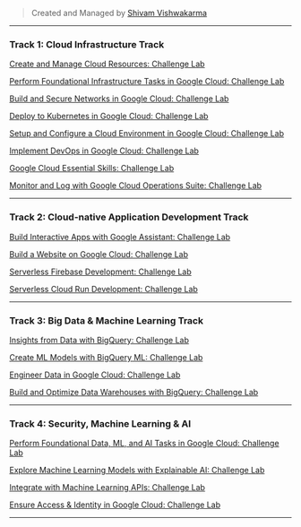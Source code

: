 
> Created and Managed by [Shivam Vishwakarma](https://www.github.com/svshiva) 

---

### Track 1: Cloud Infrastructure Track

[Create and Manage Cloud Resources: Challenge Lab](track1/CreateAndManageCloudResources.md)

[Perform Foundational Infrastructure Tasks in Google Cloud: Challenge Lab](track1/PerformFoundationalInfrastructureTasksInGoogleCloud.md)


[Build and Secure Networks in Google Cloud: Challenge Lab](track1/BuildAndSecureNetworksInGoogleCloud.md)

[Deploy to Kubernetes in Google Cloud: Challenge Lab](track1/DeployToKubernetesInGoogleCloud.md)

[Setup and Configure a Cloud Environment in Google Cloud: Challenge Lab](track1/SetupAndConfigureACloudEnvironmentInGoogleCloud.md)

[Implement DevOps in Google Cloud: Challenge Lab](track1/ImplementDevOpsInGoogleCloud.md)

[Google Cloud Essential Skills: Challenge Lab](track1/GoogleCloudEssentialSkills.md)

[Monitor and Log with Google Cloud Operations Suite: Challenge Lab](track1/MonitorAndLogWithGoogleCloudOperationsSuite.md)

---

### Track 2: Cloud-native Application Development Track

[Build Interactive Apps with Google Assistant: Challenge Lab]()

[Build a Website on Google Cloud: Challenge Lab]()

[Serverless Firebase Development: Challenge Lab]()

[Serverless Cloud Run Development: Challenge Lab]()

---

### Track 3: Big Data & Machine Learning Track

[Insights from Data with BigQuery: Challenge Lab]()

[Create ML Models with BigQuery ML: Challenge Lab]()

[Engineer Data in Google Cloud: Challenge Lab]()

[Build and Optimize Data Warehouses with BigQuery: Challenge Lab]()

---

### Track 4: Security, Machine Learning & AI

[Perform Foundational Data, ML, and AI Tasks in Google Cloud: Challenge Lab]()

[Explore Machine Learning Models with Explainable AI: Challenge Lab]()

[Integrate with Machine Learning APIs: Challenge Lab]()

[Ensure Access & Identity in Google Cloud: Challenge Lab]()

---